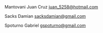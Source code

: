 Mantovani Juan Cruz juan_5258@hotmail.com

Sacks Damian sacksdamian@gmail.com

Spoturno Gabriel gspoturno@gmail.com
